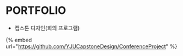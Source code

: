 # PORTFOLIO

* 캡스톤 디자인(회의 프로그램)

{% embed url="https://github.com/YJUCapstoneDesign/ConferenceProject" %}





